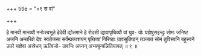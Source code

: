 +++
title = "०९ स वां"

+++

हे मानवी मानव्यौ मनोःस्वभूते हेदेवी द्योतमाने हे रोदसी द्यावापृथिव्यौ वां युव- योः यज्ञेषुसइन्दुः सोमः जनिष्ट अजनि अन्तरिक्षे देवः स्वतेजसा सर्वम्प्रकाशयन् पृथिव्यां गिरिष्ठाः ग्रावसुतिष्ठन् तञ्जातं सोमं तुविस्वनि बहुस्वने उपरे यज्ञेवा अस्रेधन् ऋत्विजो- ग्रावभिः अघ्नन् अभ्यषुण्वन्नितियावत् ॥ ९ ॥